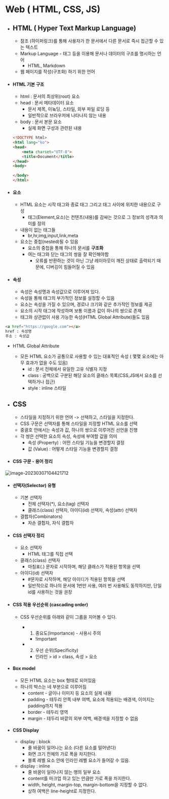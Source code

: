 # Web ( HTML, CSS, JS)

- ## HTML ( Hyper Text Markup Language)

  - 참조 (하이퍼링크)를 통해 사용자가 한 문서에서 다른 문서로 즉시 접근할 수 있는 텍스트
  - Markup Language - 태그 등을 이용해 문서나 데이터의 구조를 명시하는 언어
    - HTML, Markdown
  - 웹 페이지를 작성(구조화) 하기 위한 언어



- #### HTML 기본 구조

  - html : 문서의 최상위(root) 요소
  - head : 문서 메타데이터 요소
    - 문서 제목, 이놐딩, 스타일, 외부 파일 로딩 등
    - 일반적으로 브라우저에 나타나지 않는 내용
  - body : 문서 본문 요소
    - 실제 화면 구성과 관련된 내용

  ```html
  <!DOCTYPE html>
  <html lang="ko">
  <head>
      <meta charset="UTF-8">
      <title>Document</title>
  </head>
  <body>
      
  </body>
  </html>
  ```

- #### 요소

  - HTML 요소는 시작 태그와 종료 태그 그리고 태그 사이에 위치한 내용으로 구성
    - 태그(Element,요소)는 컨텐츠(내용)를 감싸는 것으로 그 정보의 성격과 의미를 정의
  - 내용이 없는 태그들
    - br,hr,img,input,link,meta
  - 요소는 중첩(nested)될 수 있음
    - 요소의 중첩을 통해 하나의 문서를 **구조화**
    - 여는 태그와 닫는 태그의 쌍을 잘 확인해야함
      - 오류를 반환하는 것이 아닌 그냥 레이아웃이 깨진 상태로 출력되기 때문에, 디버깅이 힘들어질 수 있음

- #### 속성

  - 속성은 속성명과 속성값으로 이루어져 있다.
  - 속성을 통해 태그의 부가적인 정보를 설정할 수 있음
  - 요소는 속성을 가질 수 있으며, 경로나 크기와 같은 추가적인 정보를 제공
  - 요소의 시작 태그에 작성하며 보통 이름과 값이 하나의 쌍으로 존재
  - 태그와 상관없이 사용 가능한 속성(HTML Global Attribute)들도 있음

```html
<a href="https://google.com"></a>
href : 속성명
주소 : 속성값
```

- HTML Global Attribute
  - 모든 HTML 요소가 공통으로 사용할 수 있는 대표적인 속성 ( 몇몇 요소에는 아무 효과가 없을 수도 있음)
    - id : 문서 전체에서 유일한 고유 식별자 지정
    - class : 공백으로 구분된 해당 요소의 클래스 목록(CSS,JS에서 요소를 선택하거나 접근)
    - style : inline 스타일



- ## CSS

  - 스타일을 지정하기 위한 언어 -> 선택하고, 스타일을 지정한다.
  - CSS 구문은 선택자를 통해 스타일을 지정할 HTML 요소를 선택
  - 중괄호 안에서는 속성과 값, 하나의 쌍으로 이루어진 선언을 진행
  - 각 쌍은 선택한 요소의 속성, 속성에 부여할 값을 의미
    - 속성 (Property) : 어떤 스타일 기능을 변경할지 결정
    - 값 (Value) : 어떻게 스타일 기능을 변경할지 결정



- ####  CSS 구문 - 용어 정리

![image-20230307104421712](C:\Users\SSAFY\AppData\Roaming\Typora\typora-user-images\image-20230307104421712.png)

- #### 선택자(Selector) 유형

  - 기본 선택자
    - 전체 선택자(*), 요소(tag) 선택자
    - 클래스(class) 선택자, 아이디(id) 선택자, 속성(attr) 선택자
  - 결합자(Combinators)
    - 자손 결합자, 자식 결합자

  

- ####  CSS 선택자 정리

  - 요소 선택자
    - HTML 태그를 직접 선택
  - 클래스(class) 선택자
    - 마침표(.) 문자로 시작하며, 해당 클래스가 적용된 항목을 선택
  - 아이디(id) 선택자
    - #문자로 시작하며, 해당 아이디가 적용된 항목을 선택
    - 일반적으로 하나의 문서에 1번만 사용, 여러 번 사용해도 동작하지만, 단일 id를 사용하는 것을 권장



- ####  CSS 적용 우선순위 (cascading order)

  - CSS 우선순위를 아래와 같이 그룹을 지어볼 수 있다.

    - 1. 중요도(Importance) - 사용시 주의

      - !important

    - 2. 우선 순위(Specificity)

      - 인라인 > id > class, 속성 > 요소

- #### Box model

  - 모든 HTML 요소는 box 형태로 되어있음
  - 하나의 박스는 네 부분으로 이루어짐
    - content - 글이나 이미지 등 요소의 실제 내용
    - padding - 테두리 안쪽 내부 여백, 요소에 적용되는 배경색, 이미지는 padding까지 적용
    - border - 테두리 영역
    - margin - 테두리 바깥의 외부 여백, 배경색을 지정할 수 없음

- #### CSS Display

  - display : block
    - 줄 바꿈이 일어나는 요소 (다른 요소를 밀어낸다)
    - 화면 크기 전체의 가로 폭을 차지한다.
    - 블록 레벨 요소 안에 인라인 레벨 요소가 들어갈 수 있음.
  - display : inline
    - 줄 바꿈이 일어나지 않는 행의 일부 요소
    - content를 마크업 하고 있는 만큼만 가로 폭을 차지한다.
    - width, height, margin-top, margin-bottom을 지정할 수 없다.
    - 상하 여백은 line-height로 지정한다.